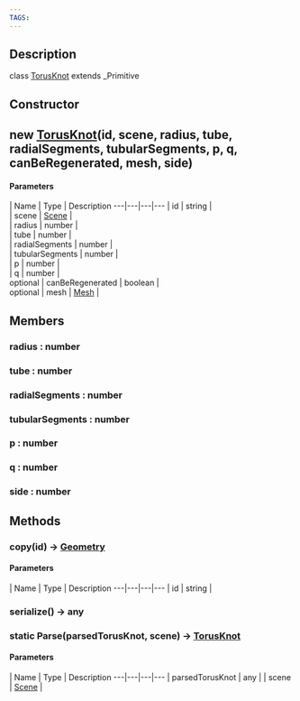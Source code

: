 ```yaml
---
TAGS:
---
```

## Description

class [TorusKnot](/classes/2.3/TorusKnot) extends _Primitive



## Constructor

##  new [TorusKnot](/classes/2.3/TorusKnot)(id, scene, radius, tube, radialSegments, tubularSegments, p, q, canBeRegenerated, mesh, side)



#### Parameters
 | Name | Type | Description
---|---|---|---
 | id | string |  
 | scene | [Scene](/classes/2.3/Scene) |  
 | radius | number |  
 | tube | number |  
 | radialSegments | number |  
 | tubularSegments | number |  
 | p | number |  
 | q | number |  
optional | canBeRegenerated | boolean |  
optional | mesh | [Mesh](/classes/2.3/Mesh) |  
## Members

### radius : number



### tube : number



### radialSegments : number



### tubularSegments : number



### p : number



### q : number



### side : number



## Methods

### copy(id) &rarr; [Geometry](/classes/2.3/Geometry)



#### Parameters
 | Name | Type | Description
---|---|---|---
 | id | string |  

### serialize() &rarr; any


### static  Parse(parsedTorusKnot, scene) &rarr; [TorusKnot](/classes/2.3/TorusKnot)



#### Parameters
 | Name | Type | Description
---|---|---|---
 | parsedTorusKnot | any | 
 | scene | [Scene](/classes/2.3/Scene) |  
